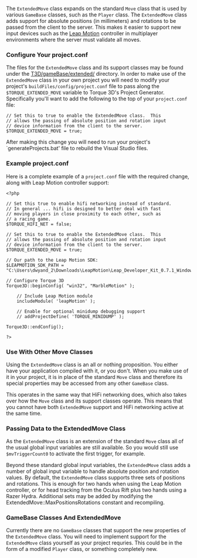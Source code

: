 The `ExtendedMove` class expands on the standard `Move` class that is used by various `GameBase` classes, such as the `Player` class.  The `ExtendedMove` class adds support for absolute positions (in millimeters) and rotations to be passed from the client to the server.  This makes it easier to support new input devices such as the [Leap Motion](Leap-Motion) controller in multiplayer environments where the server must validate all moves.

### Configure Your project.conf ###

The files for the `ExtendedMove` class and its support classes may be found under the [T3D/gameBase/extended/](https://github.com/GarageGames/Torque3D/tree/development/Engine/source/T3D/gameBase/extended) directory.  In order to make use of the `ExtendedMove` class in your own project you will need to modify your project's `buildFiles/config/project.conf` file to pass along the `$TORQUE_EXTENDED_MOVE` variable to Torque 3D's Project Generator.  Specifically you'll want to add the following to the top of your `project.conf` file:

```
// Set this to true to enable the ExtendedMove class.  This
// allows the passing of absolute position and rotation input
// device information from the client to the server.
$TORQUE_EXTENDED_MOVE = true;
```

After making this change you will need to run your project's `generateProjects.bat' file to rebuild the Visual Studio files.

### Example project.conf ###

Here is a complete example of a `project.conf` file with the required change, along with Leap Motion controller support:

```
<?php

// Set this true to enable hifi networking instead of standard.
// In general ... hifi is designed to better deal with fast
// moving players in close proximity to each other, such as
// a racing game.
$TORQUE_HIFI_NET = false;

// Set this to true to enable the ExtendedMove class.  This
// allows the passing of absolute position and rotation input
// device information from the client to the server.
$TORQUE_EXTENDED_MOVE = true;

// Our path to the Leap Motion SDK:
$LEAPMOTION_SDK_PATH = "C:\Users\dwyand_2\Downloads\LeapMotion\Leap_Developer_Kit_0.7.1_Windows\Leap_SDK";

// Configure Torque 3D
Torque3D::beginConfig( "win32", "MarbleMotion" );

    // Include Leap Motion module
    includeModule( 'leapMotion' );
        
    // Enable for optional minidump debugging support
    // addProjectDefine( 'TORQUE_MINIDUMP' );
        
Torque3D::endConfig();

?>
```

### Use With Other Move Classes ###

Using the `ExtendedMove` class is an all or nothing proposition.  You either have your application compiled with it, or you don't.  When you make use of it in your project, it is in place of the standard `Move` class and therefore its special properties may be accessed from any other `GameBase` class.

This operates in the same way that HiFi networking does, which also takes over how the `Move` class and its support classes operate.  This means that you cannot have both `ExtendedMove` support and HiFi networking active at the same time.

### Passing Data to the ExtendedMove Class ###

As the `ExtendedMove` class is an extension of the standard `Move` class all of the usual global input variables are still available.  So you would still use `$mvTriggerCount0` to activate the first trigger, for example.

Beyond these standard global input variables, the `ExtendedMove` class adds a number of global input variable to handle absolute position and rotation values.  By default, the `ExtendedMove` class supports three sets of positions and rotations.  This is enough for two hands when using the Leap Motion controller, or for head tracking from the Oculus Rift plus two hands using a Razer Hydra.  Additional sets may be added by modifying the ExtendedMove::MaxPositionsRotations constant and recompiling.

### GameBase Classes And ExtendedMove ###

Currently there are no `GameBase` classes that support the new properties of the `ExtendedMove` class.  You will need to implement support for the `ExtendedMove` class yourself as your project requries.  This could be in the form of a modified `Player` class, or something completely new.

